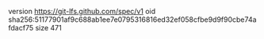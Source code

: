 version https://git-lfs.github.com/spec/v1
oid sha256:51177901af9c688ab1ee7e0795316816ed32ef058cfbe9d9f90cbe74afdacf75
size 471
